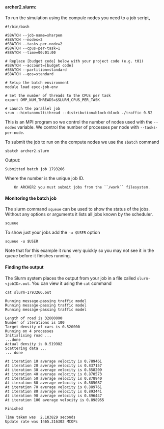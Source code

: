
#### archer2.slurm:

To run the simulation using the compule nodes you need to a job script,

``` slurm
#!/bin/bash

#SBATCH --job-name=sharpen
#SBATCH --nodes=2
#SBATCH --tasks-per-node=2
#SBATCH --cpus-per-task=1
#SBATCH --time=00:01:00

# Replace [budget code] below with your project code (e.g. t01)
#SBATCH --account=[budget code]
#SBATCH --partition=standard
#SBATCH --qos=standard

# Setup the batch environment
module load epcc-job-env

# Set the number of threads to the CPUs per task
export OMP_NUM_THREADS=$SLURM_CPUS_PER_TASK

# Launch the parallel job
srun --hint=nomultithread --distribution=block:block ./traffic 0.52
```

This is an MPI program so we control the number of nodes used with the ``--nodes`` variable. We control the number of processes per node with ``--tasks-per-node``.

To submit the job to run on the compute nodes we use the ``sbatch`` command

```
sbatch archer2.slurm
```

Output:
```
Submitted batch job 1793266
```
Where the number is the unique job ID.

```{note}
    On ARCHER2 you must submit jobs from the ``/work`` filesystem.
```


#### Monitoring the batch job
The slurm command ``squeue`` can be used to show the status of the jobs. Without any options or arguments it lists all jobs known by the scheduler.
```
squeue
```

To show just your jobs add  the ``-u $USER`` option
```
squeue -u $USER
```
Note that for this example it runs very quickly so you may not see it in the queue before it finishes running.

#### Finding the output
The Slurm system places the output from your job in a file called ``slurm-<jobID>.out``. You can view it using the ``cat`` command

```
cat slurm-1793266.out

Running message-passing traffic model
Running message-passing traffic model
Running message-passing traffic model

Length of road is 32000000
Number of iterations is 100
Target density of cars is 0.520000
Running on 4 processes
Initialising road ...
...done
Actual density is 0.519982
Scattering data ...
... done

At iteration 10 average velocity is 0.789461
At iteration 20 average velocity is 0.837157
At iteration 30 average velocity is 0.858209
At iteration 40 average velocity is 0.870573
At iteration 50 average velocity is 0.878940
At iteration 60 average velocity is 0.885087
At iteration 70 average velocity is 0.889761
At iteration 80 average velocity is 0.893441
At iteration 90 average velocity is 0.896447
At iteration 100 average velocity is 0.898955

Finished

Time taken was  2.183829 seconds
Update rate was 1465.316302 MCOPs

```